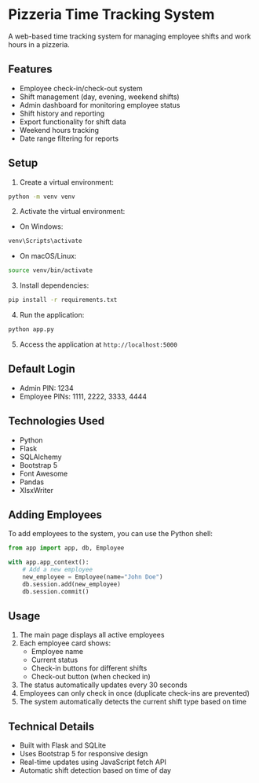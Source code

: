 # Pizzeria Time Tracking System

A web-based time tracking system for managing employee shifts and work hours in a pizzeria.

## Features

- Employee check-in/check-out system
- Shift management (day, evening, weekend shifts)
- Admin dashboard for monitoring employee status
- Shift history and reporting
- Export functionality for shift data
- Weekend hours tracking
- Date range filtering for reports

## Setup

1. Create a virtual environment:
```bash
python -m venv venv
```

2. Activate the virtual environment:
- On Windows:
```bash
venv\Scripts\activate
```
- On macOS/Linux:
```bash
source venv/bin/activate
```

3. Install dependencies:
```bash
pip install -r requirements.txt
```

4. Run the application:
```bash
python app.py
```

5. Access the application at `http://localhost:5000`

## Default Login

- Admin PIN: 1234
- Employee PINs: 1111, 2222, 3333, 4444

## Technologies Used

- Python
- Flask
- SQLAlchemy
- Bootstrap 5
- Font Awesome
- Pandas
- XlsxWriter

## Adding Employees

To add employees to the system, you can use the Python shell:

```python
from app import app, db, Employee

with app.app_context():
    # Add a new employee
    new_employee = Employee(name="John Doe")
    db.session.add(new_employee)
    db.session.commit()
```

## Usage

1. The main page displays all active employees
2. Each employee card shows:
   - Employee name
   - Current status
   - Check-in buttons for different shifts
   - Check-out button (when checked in)
3. The status automatically updates every 30 seconds
4. Employees can only check in once (duplicate check-ins are prevented)
5. The system automatically detects the current shift type based on time

## Technical Details

- Built with Flask and SQLite
- Uses Bootstrap 5 for responsive design
- Real-time updates using JavaScript fetch API
- Automatic shift detection based on time of day 